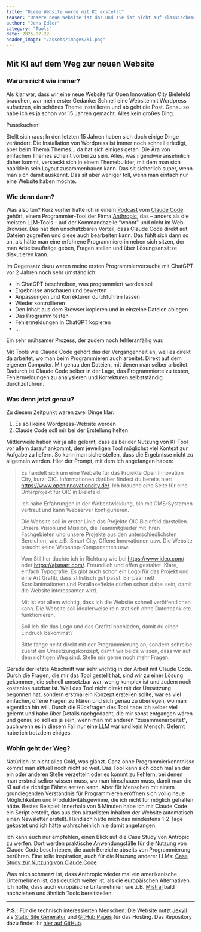 ```yaml
---
title: "Diese Website wurde mit KI erstellt"
teaser: "Unsere neue Website ist da! Und sie ist nicht auf klassischem Wege entstanden. Anthropics Claude Code hat die Website fast im Alleingang erstellt, beim Hosting geholfen und die Erstellung von Newslettern automatisiert."
author: "Jens Edler"
category: "Tools"
date: 2025-07-22
header_image: "/assets/images/ki.png"
---
```


## Mit KI auf dem Weg zur neuen Website

### Warum nicht wie immer?

Als klar war, dass wir eine neue Website für Open Innovation City Bielefeld brauchen, war mein erster Gedanke: Schnell eine Website mit Wordpress aufsetzen, ein schönes Theme installieren und ab geht die Post. Genau so habe ich es ja schon vor 15 Jahren gemacht. Alles kein großes Ding. 

Pustekuchen!

Stellt sich raus: In den letzten 15 Jahren haben sich doch einige Dinge verändert. Die Installation von Wordpress ist immer noch schnell erledigt, aber beim Thema Themes... da hat sich einiges getan. Die Ära von einfachen Themes scheint vorbei zu sein. Alles, was irgendwie ansehnlich daher kommt, versteckt sich in einem Themebuilder, mit dem man sich haarklein sein Layout zusammenbauen kann. Das sit sicherlich super, wenn man sich damit auskennt. Das sit aber weniger toll, wenn man einfach nur eine Website haben möchte.

### Wie denn dann?

Was also tun? Kurz vorher hatte ich in einem [Podcast](https://freakshow.fm/fs290-das-popcorn-problem) vom [Claude Code](https://www.anthropic.com/claude-code) gehört, einem Programmier-Tool der Firma [Anthropic](https://www.anthropic.com), das – anders als die meisten LLM-Tools – auf der Kommandozeile "wohnt" und nicht im Web-Browser. Das hat den unschätzbaren Vorteil, dass Claude Code direkt auf Dateien zugreifen und diese auch bearbeiten kann. Das fühlt sich dann so an, als hätte man eine erfahrene Programmiererin neben sich sitzen, der man Arbeitsaufträge geben, Fragen stellen und über Lösungsansätze diskutieren kann. 

Im Gegensatz dazu waren meine ersten Programmierversuche mit ChatGPT vor 2 Jahren noch sehr umständlich:

- In ChatGPT beschreiben, was programmiert werden soll
- Ergebnisse anschauen und bewerten
- Anpassungen und Korrekturen durchführen lassen
- Wieder kontrollieren
- Den Inhalt aus dem Browser kopieren und in einzelne Dateien ablegen
- Das Programm testen
- Fehlermeldungen in ChatGPT kopieren
- ...

Ein sehr mühsamer Prozess, der zudem noch fehleranfällig war.

Mit Tools wie Claude Code gehört das der Vergangenheit an, weil es direkt da arbeitet, wo man beim Programmieren auch arbeitet: Direkt auf dem eigenen Computer. Mit genau den Dateien, mit denen man selber arbeitet. Dadurch ist Claude Code selber in der Lage, das Programmierte zu testen, Fehlermeldungen zu analysieren und Korrekturen selbstständig durchzuführen.

### Was denn jetzt genau?

Zu diesem Zeitpunkt waren zwei Dinge klar:

1. Es soll keine Wordpress-Website werden
2. Claude Code soll mir bei der Erstellung helfen

Mittlerweile haben wir ja alle gelernt, dass es bei der Nutzung von KI-Tool vor allem darauf ankommt, dem jeweiligen Tool möglichst viel Kontext zur Aufgabe zu liefern. So kann man sicherstellen, dass die Ergebnisse nicht zu allgemein werden. Hier der Prompt, mit dem ich angefangen haben:


> Es handelt sich um eine Website für das Projekte Open Innovation City, kurz: OIC. Informationen darüber findest du bereits hier: https://www.openinnovationcity.de/. Ich brauche eine Seite für eine Unterprojekt für OIC in Bielefeld.
>
> Ich habe Erfahrungen in der Webentwicklung, bin mit CMS-Systemen vertraut und kann Webserver konfigurieren.
>
> Die Website soll in erster Linie das Projekte OIC Bielefeld darstellen. Unsere Vision und Mission, die Teammitglieder mit ihren Fachgebieten und unsere Projekte aus den unterschiedlichsten Bereichen, wie z.B. Smart City, Offene Innovationen usw. Die Website braucht keine Webshop-Komponenten usw.
>
> Vom Stil her dachte ich in Richtung wie bei https://www.ideo.com/ oder https://ajsmart.com/. Freundlich und offen gestaltet. Klare, einfach Typografie. Es gibt auch schon ein Logo für das Projekt und eine Art Grafiti, dass stilistisch gut passt. Ein paar nett Scrollanimationen und Parallaxeffekte dürfen schon dabei sein, damit die Website interessanter wird.
>
> Mit ist vor allem wichtig, dass ich die Website schnell veröffentlichen kann. Die Website soll idealerweise rein statisch ohne Datenbank etc. funktionieren.
>
> Soll ich die das Logo und das Grafitti hochladen, damit du einen Eindruck bekommst?
>
> Bitte fange nciht direkt mit der Programmierung an, sondern schreibe zuerst ein Umsetzungskonzept, damit wir beide wissen, dass wir auf dem richtigen Weg sind. Stelle mir gerne noch mehr Fragen.


Gerade der letzte Abschnitt war sehr wichtig in der Arbeit mit Claude Code. Durch die Fragen, die mir das Tool gestellt hat, sind wir zu einer Lösung gekommen, die schnell umsetzbar war, wenig komplex ist und zudem noch kostenlos nutzbar ist. Weil das Tool nicht direkt mit der Umsetzung begonnen hat, sondern erstmal ein Konzept erstellen sollte, war es viel einfacher, offene Fragen zu klären und sich genau zu überlegen, wo man eigentlich hin will. Durch die Rückfragen des Tool habe ich selber viel gelernt und habe über Details nachgedacht, die mir sonst entgangen wären und genau so soll es ja sein, wenn man mit anderen "zusammenarbeitet", auch wenn es in diesem Fall nur eine LLM war und kein Mensch. Gelernt habe ich trotzdem einiges.

### Wohin geht der Weg?

Natürlich ist nicht alles Gold, was glänzt. Ganz ohne Programmierkenntnisse kommt man aktuell noch nicht so weit. Das Tool kann sich doch mal an der ein oder anderen Stelle verzetteln oder es kommt zu Fehlern, bei denen man erstmal selber wissen muss, wo man hinschauen muss, damit man die KI auf die richtige Fährte setzen kann. Aber für Menschen mit einem grundlegenden Verständnis für Programmieren eröffnen sich völlig neue Möglichkeiten und Produktivitätsgewinne, die ich nicht für möglich gehalten hätte. Bestes Beispiel: Innerhalb von 5 Minuten habe ich mit Claude Code ein Script erstellt, das aus den aktuellsten Inhalten der Website automatisch einen Newsletter erstellt. Händisch hätte mich das mindestens 1-2 Tage gekostet und ich hätte wahrscheinlich nie damit angefangen.

Ich kann euch nur empfehlen, einen Blick auf die Case Study von Antropic zu werfen. Dort werden praktische Anwendungsfälle für die Nutzung von Claude Code beschrieben, die auch Bereiche abseits von Programmierung berühren. Eine tolle Inspiration, auch für die Ntuzung anderer LLMs: [Case Study zur Nutzung von Claude Code](https://www-cdn.anthropic.com/58284b19e702b49db9302d5b6f135ad8871e7658.pdf)

Was mich schmerzt ist, dass Anthropic wieder mal ein amerikanische Unternehmen ist, das deutlich weiter ist, als die europäischen Alternativen. Ich hoffe, dass auch europäische Unternehmen wie z.B. [Mistral](https://mistral.ai) bald nachziehen und ähnlich Tools bereitstellen.  

---

**P.S.:** Für die technisch interessierten Menschen: Die Website nutzt [Jekyll](https://jekyllrb.com) als [Static Site Generator](https://www.ionos.de/digitalguide/websites/webseiten-erstellen/was-ist-ein-static-site-generator/) und [GitHub Pages](https://pages.github.com) für das Hosting. Das Repository dazu findet ihr [hier auf GitHub](https://github.com/jensedler/oic-bielefeld-website).
